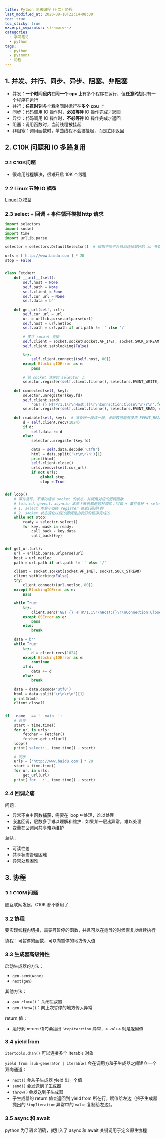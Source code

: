 ```yaml
---
title: Python 高级编程（十二）协程
last_modified_at: 2020-08-10T22:14+08:00
toc: true
toc_sticky: true
excerpt_separator: <!--more-->
categories:
  - 学习笔记
  - python
tags:
  - python
  - python3
  - 协程
---
```


## 1. 并发、并行、同步、异步、阻塞、非阻塞

- 并发：**一个时间段内**在**同一个 cpu 上**有多个程序在运行，但**任意时刻**只有一个程序在运行
- 并行：**任意时刻**多个程序同时运行在**多个 cpu** 上
- 同步：代码调用 IO 操作时，**必须等待** IO 操作完成才返回
- 异步：代码调用 IO 操作时，**不必等待** IO 操作完成才返回
- 阻塞：调用函数时，当前线程被挂起
- 非阻塞：调用函数时，单曲线程不会被挂起，而是立即返回

<!--more-->

## 2. C10K 问题和 IO 多路复用

### 2.1 C10K问题

- 很难用线程解决，很难开启 10K 个线程

### 2.2 Linux 五种 IO 模型

[Linux IO 模型](https://dilless.github.io/%E5%AD%A6%E4%B9%A0%E7%AC%94%E8%AE%B0/redis/redis-principle-2-network/#1-linux-io-%E6%A8%A1%E5%9E%8B)


### 2.3 select + 回调 + 事件循环模拟 http 请求

```python
import selectors
import socket
import time
import urllib.parse

selector = selectors.DefaultSelector()  # 根据不同平台自动选择最好的 io 多路复用方式

urls = ['http://www.baidu.com'] * 20
stop = False


class Fetcher:
    def __init__(self):
        self.host = None
        self.path = None
        self.client = None
        self.cur_url = None
        self.data = b''

    def get_url(self, url):
        self.cur_url = url
        url = urllib.parse.urlparse(url)
        self.host = url.netloc
        self.path = url.path if url.path != '' else '/'

        # 建立 socket 连接
        self.client = socket.socket(socket.AF_INET, socket.SOCK_STREAM)
        self.client.setblocking(False)

        try:
            self.client.connect((self.host, 80))
        except BlockingIOError as e:
            pass

        # 把 socket 注册到 selector 上
        selector.register(self.client.fileno(), selectors.EVENT_WRITE, self.connected)  # 回调模式，当这个 socket 上可写时，调用

    def connected(self, key):
        selector.unregister(key.fd)
        self.client.send(
            'GET {} HTTP/1.1\r\nHost:{}\r\nConnection:Close\r\n\r\n'.format(self.path, self.host).encode('utf8'))
        selector.register(self.client.fileno(), selectors.EVENT_READ, self.readable)

    def readable(self, key):  # 准备好一段读一段，该函数可能有多次 EVENT_READ 多次被调用
        d = self.client.recv(1024)
        if d:
            self.data += d
        else:
            selector.unregister(key.fd)

            data = self.data.decode('utf8')
            html = data.split('\r\n\r\n')[1]
            print(html)
            self.client.close()
            urls.remove(self.cur_url)
            if not urls:
                global stop
                stop = True


def loop():
    # 事件循环，不停的请求 socket 的状态，并调用对应的回调函数
    # twisted、gevent、asyncio 本质上来讲都是这种模式：回调 + 事件循环 + select\poll\epoll
    # 1. select 本身不支持 register 模式(回调)的
    # 2. socket 状态变化以后的回调是由我们的程序完成的
    while not stop:
        ready = selector.select()
        for key, mask in ready:
            call_back = key.data
            call_back(key)


def get_url(url):
    url = urllib.parse.urlparse(url)
    host = url.netloc
    path = url.path if url.path != '' else '/'

    client = socket.socket(socket.AF_INET, socket.SOCK_STREAM)
    client.setblocking(False)
    try:
        client.connect((url.netloc, 80))
    except BlockingIOError as e:
        pass

    while True:
        try:
            client.send('GET {} HTTP/1.1\r\nHost:{}\r\nConnection:Close\r\n\r\n'.format(path, host).encode('utf8'))
        except OSError as e:
            pass
        else:
            break

    data = b''
    while True:
        try:
            d = client.recv(1024)
        except BlockingIOError as e:
            continue
        if d:
            data += d
        else:
            break

    data = data.decode('utf8')
    html = data.split('\r\n\r\n')[1]
    print(html)
    client.close()


if __name__ == '__main__':
    # 异步
    start = time.time()
    for url in urls:
        fetcher = Fetcher()
        fetcher.get_url(url)
    loop()
    print('select:', time.time() - start)

    # 同步
    urls = ['http://www.baidu.com'] * 20
    start = time.time()
    for url in urls:
        get_url(url)
    print('for   :', time.time() - start)

```

### 2.4 回调之痛

问题：
- 异常不由主函数捕获，需要在 loop 中处理，难以处理
- 嵌套回调，层数多了难以理解和维护，如果某一层出异常，难以处理
- 变量在回调间共享难以维护

总结：
- 可读性差
- 共享状态管理困难
- 异常处理困难

## 3. 协程

### 3.1 C10M 问题

随互联网发展，C10K 都不够用了

### 3.2 协程

要实现线程内切换，需要可暂停的函数，并且可以在适当的时候恢复以继续执行

协程：可暂停的函数，可以向暂停的地方传入值

### 3.3 生成器高级特性

启动生成器的方法：
- `gen.send(None)`
- `next(gen)`

其他方法：
- `gen.close()`：关闭生成器
- `gen.throw()`：向上次暂停的地方传入异常

return 值：
- 运行到 return 语句会抛出 `StopIteration` 异常，`e.value` 就是返回值


### 3.4 yield from

`itertools.chan()` 可以连接多个 Iterable 对象

`yield from [sub-generator | iterable]` 会在调用方和子生成器之间建立一个双向通道：
- `next()` 会从子生成器 yield 出一个值
- `send()` 会发送到子生成器
- `throw()` 会发送到子生成器
- 子生成器的 return 值会返回到 yield from 所在行，赋值给左边（把子生成器抛出的 `StopIteration` 异常中的 `value` 复制给左边）。

### 3.5 async 和 await

python 为了语义明确，就引入了 async 和 await 关键词用于定义原生协程


